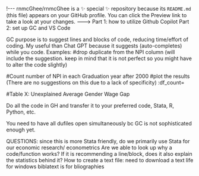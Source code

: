 !---
rnmcGhee/rnmcGhee is a ✨ special ✨ repository because its `README.md` (this file) appears on your GitHub profile.
You can click the Preview link to take a look at your changes.
--->
Part 1: how to utilize Github Copilot
Part 2: set up GC and VS Code

GC purpose is to suggest lines and blocks of code, reducing time/effort of coding. My useful than Chat GPT because it suggests (auto-completes) while you code. 
Examples:
  #drop duplicate from the NPI column 
  (will include the suggestion. keep in mind that it is not perfect so you might have to alter the code slightly)
 
  #Count number of NPI in each Graduation year after 2000
  #plot the results
  (There are no suggestions on this due to a lack of specificity)
  :df_count=

  #Table X: Unexplained Average Gender Wage Gap 

  Do all the code in GH and transfer it to your preferred code, Stata, R, Python, etc.

You need to have all dufiles open simultaneously bc GC is not sophisticated enough yet.

QUESTIONS:  since this is more Stata friendly, do we primarily use Stata for our economic research/ econometrics
            Are we able to look up why a code/function works? If it is recommending a line/block, does it also explain the statistics behind it?
            How to create a text file:
              need to download a text life for windows
              biblatext is for bliographies 
              
